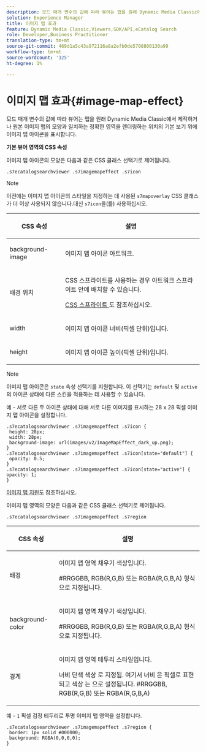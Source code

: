 ```yaml
---
description: 모드 매개 변수의 값에 따라 뷰어는 맵을 원래 Dynamic Media Classic에서 제작하거나 원본 이미지 맵의 모양과 일치하는 정확한 영역을 렌더링하는 위치의 기본 보기 위에 이미지 맵 아이콘을 표시합니다.
solution: Experience Manager
title: 이미지 맵 효과
feature: Dynamic Media Classic,Viewers,SDK/API,eCatalog Search
role: Developer,Business Practitioner
translation-type: tm+mt
source-git-commit: 469d1a5c43a972116a8a2efb0de5708800130a99
workflow-type: tm+mt
source-wordcount: '325'
ht-degree: 1%

---
```



# 이미지 맵 효과{#image-map-effect}

모드 매개 변수의 값에 따라 뷰어는 맵을 원래 Dynamic Media Classic에서 제작하거나 원본 이미지 맵의 모양과 일치하는 정확한 영역을 렌더링하는 위치의 기본 보기 위에 이미지 맵 아이콘을 표시합니다.

<!--<a id="section_061E550C1C1D4DB2BD663A898895B38C"></a>-->

**기본 뷰어 영역의 CSS 속성**

이미지 맵 아이콘의 모양은 다음과 같은 CSS 클래스 선택기로 제어됩니다.

```
.s7ecatalogsearchviewer .s7imagemapeffect .s7icon
```

>[!NOTE]
>
>이전에는 이미지 맵 아이콘의 스타일을 지정하는 데 사용된 `s7mapoverlay` CSS 클래스가 더 이상 사용되지 않습니다.대신 `s7icon`을(를) 사용하십시오.

<table id="table_94EE3F5BBE4547C0B4943471CEE7EDE4"> 
 <thead> 
  <tr> 
   <th colname="col1" class="entry"> <p> CSS 속성 </p> </th> 
   <th colname="col2" class="entry"> <p>설명 </p> </th> 
  </tr> 
 </thead>
 <tbody> 
  <tr> 
   <td colname="col1"> <p> <span class="codeph"> background-image  </span> </p> </td> 
   <td colname="col2"> <p>이미지 맵 아이콘 아트워크. </p> </td> 
  </tr> 
  <tr> 
   <td colname="col1"> <p> <span class="codeph"> 배경 위치  </span> </p> </td> 
   <td colname="col2"> <p> CSS 스프라이트를 사용하는 경우 아트워크 스프라이트 안에 배치할 수 있습니다. </p> <p><a href="../../../c-html5-s7-aem-asset-viewers/c-html5-ecatsearch-viewer-about/c-html5-ecatsearch-viewer-customizingviewer/c-html5-ecatsearch-viewer-customizingviewer.md#section-9d570f95eb2443aca74c1b02f6e89aff" format="dita" scope="local"> CSS 스프라이트 </a>도 참조하십시오. </p> </td> 
  </tr> 
  <tr> 
   <td colname="col1"> <p> <span class="codeph"> width </span> </p> </td> 
   <td colname="col2"> <p>이미지 맵 아이콘 너비(픽셀 단위)입니다. </p> </td> 
  </tr> 
  <tr> 
   <td colname="col1"> <p> <span class="codeph"> height </span> </p> </td> 
   <td colname="col2"> <p>이미지 맵 아이콘 높이(픽셀 단위)입니다. </p> </td> 
  </tr> 
 </tbody> 
</table>

>[!NOTE]
>
>이미지 맵 아이콘은 `state` 속성 선택기를 지원합니다. 이 선택기는 `default` 및 `active`의 아이콘 상태에 다른 스킨을 적용하는 데 사용할 수 있습니다.

예 - 서로 다른 두 아이콘 상태에 대해 서로 다른 이미지를 표시하는 28 x 28 픽셀 이미지 맵 아이콘을 설정합니다.

```
.s7ecatalogsearchviewer .s7imagemapeffect .s7icon { 
 height: 28px; 
 width: 28px;  
 background-image: url(images/v2/ImageMapEffect_dark_up.png); 
} 
.s7ecatalogsearchviewer .s7imagemapeffect .s7icon[state="default"] { 
 opacity: 0.5; 
} 
.s7ecatalogsearchviewer .s7imagemapeffect .s7icon[state="active"] { 
opacity: 1; 
}
```

[이미지 맵 지원](../../../c-html5-s7-aem-asset-viewers/c-html5-20-ecatalog-viewer-about/c-html5-20-ecatalog-image-map-support.md#concept-28759efae5014a1fa8b0fb14dc26812a)도 참조하십시오.

이미지 맵 영역의 모양은 다음과 같은 CSS 클래스 선택기로 제어됩니다.

```
.s7ecatalogsearchviewer .s7imagemapeffect .s7region
```

<table id="table_1FF98CE842604AAABD838FF528CDC4EF"> 
 <thead> 
  <tr> 
   <th colname="col1" class="entry"> <p> CSS 속성 </p> </th> 
   <th colname="col2" class="entry"> <p>설명 </p> </th> 
  </tr> 
 </thead>
 <tbody> 
  <tr> 
   <td colname="col1"> <p> <span class="codeph"> 배경  </span> </p> </td> 
   <td colname="col2"> <p> 이미지 맵 영역 채우기 색상입니다. </p> <p>#RRGGBB, RGB(R,G,B) 또는 RGBA(R,G,B,A) 형식으로 지정됩니다. </p> </td> 
  </tr> 
  <tr> 
   <td colname="col1"> <p> <span class="codeph"> background-color  </span> </p> </td> 
   <td colname="col2"> <p> 이미지 맵 영역 채우기 색상입니다. </p> <p>#RRGGBB, RGB(R,G,B) 또는 RGBA(R,G,B,A) 형식으로 지정됩니다. </p> </td> 
  </tr> 
  <tr> 
   <td colname="col1"> <p> <span class="codeph"> 경계 </span> </p> </td> 
   <td colname="col2"> <p> 이미지 맵 영역 테두리 스타일입니다. </p> <p><span class="codeph"> <span class="varname"> 너비 </span> 단색 <span class="varname"> 색상 </span> </span>로 지정됨. 여기서 <span class="codeph"> <span class="varname"> 너비 </span> </span>은 픽셀로 표현되고 <span class="codeph"> <span class="varname"> 색상 </span> </span> 는 으로 설정됩니다. #RRGGBB, RGB(R,G,B) 또는 RGBA(R,G,B,A) </p> </td> 
  </tr> 
 </tbody> 
</table>

예 - `1` 픽셀 검정 테두리로 투명 이미지 맵 영역을 설정합니다.

```
.s7ecatalogsearchviewer .s7imagemapeffect .s7region { 
 border: 1px solid #000000; 
 background: RGBA(0,0,0,0);  
}
```


